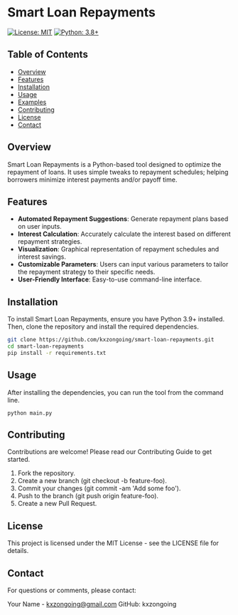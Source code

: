 # Smart Loan Repayments

[![License: MIT](https://img.shields.io/badge/License-MIT-yellow.svg)](https://opensource.org/licenses/MIT)
[![Python: 3.8+](https://img.shields.io/badge/Python-3.8%2B-blue.svg)](https://www.python.org/downloads/release/python-380/)

## Table of Contents

- [Overview](#overview)
- [Features](#features)
- [Installation](#installation)
- [Usage](#usage)
- [Examples](#examples)
- [Contributing](#contributing)
- [License](#license)
- [Contact](#contact)

## Overview

Smart Loan Repayments is a Python-based tool designed to optimize the repayment of loans. It uses simple tweaks to repayment schedules; helping borrowers minimize interest payments and/or payoff time.

## Features

- **Automated Repayment Suggestions**: Generate repayment plans based on user inputs.
- **Interest Calculation**: Accurately calculate the interest based on different repayment strategies.
- **Visualization**: Graphical representation of repayment schedules and interest savings.
- **Customizable Parameters**: Users can input various parameters to tailor the repayment strategy to their specific needs.
- **User-Friendly Interface**: Easy-to-use command-line interface.

## Installation

To install Smart Loan Repayments, ensure you have Python 3.9+ installed. Then, clone the repository and install the required dependencies.

```sh
git clone https://github.com/kxzongoing/smart-loan-repayments.git
cd smart-loan-repayments
pip install -r requirements.txt
```

## Usage

After installing the dependencies, you can run the tool from the command line.

    python main.py

## Contributing

Contributions are welcome! Please read our Contributing Guide to get started.

1. Fork the repository.
2. Create a new branch (git checkout -b feature-foo).
3. Commit your changes (git commit -am 'Add some foo').
4. Push to the branch (git push origin feature-foo).
5. Create a new Pull Request.

## License

This project is licensed under the MIT License - see the LICENSE file for details.

## Contact

For questions or comments, please contact:

Your Name - kxzongoing@gmail.com
GitHub: kxzongoing
